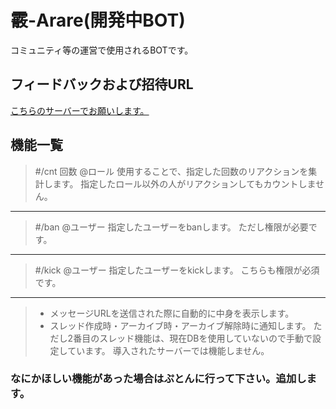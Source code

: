 # 霰-Arare(開発中BOT)
コミュニティ等の運営で使用されるBOTです。

## フィードバックおよび招待URL
[こちらのサーバーでお願いします。](https://discord.gg/R4fpnvHteP)

## 機能一覧

> #/cnt 回数 @ロール
使用することで、指定した回数のリアクションを集計します。
指定したロール以外の人がリアクションしてもカウントしません。

---

> #/ban @ユーザー
指定したユーザーをbanします。
ただし権限が必要です。

---

> #/kick @ユーザー
指定したユーザーをkickします。
こちらも権限が必須です。

---

> * メッセージURLを送信された際に自動的に中身を表示します。
> * スレッド作成時・アーカイブ時・アーカイブ解除時に通知します。
ただし2番目のスレッド機能は、現在DBを使用していないので手動で設定しています。
導入されたサーバーでは機能しません。

### なにかほしい機能があった場合はぷとんに行って下さい。追加します。
